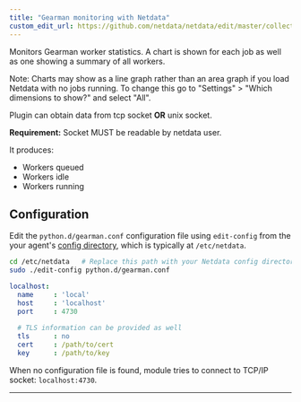 ```yaml
---
title: "Gearman monitoring with Netdata"
custom_edit_url: https://github.com/netdata/netdata/edit/master/collectors/python.d.plugin/gearman/README.md
---
```




Monitors Gearman worker statistics. A chart is shown for each job as well as one showing a summary of all workers.

Note: Charts may show as a line graph rather than an area 
graph if you load Netdata with no jobs running. To change 
this go to "Settings" > "Which dimensions to show?" and 
select "All".

Plugin can obtain data from tcp socket **OR** unix socket.

**Requirement:**
Socket MUST be readable by netdata user.

It produces:

 * Workers queued
 * Workers idle
 * Workers running

## Configuration

Edit the `python.d/gearman.conf` configuration file using `edit-config` from the your agent's [config
directory](/docs/step-by-step/step-04#find-your-netdataconf-file), which is typically at `/etc/netdata`.

```bash
cd /etc/netdata   # Replace this path with your Netdata config directory, if different
sudo ./edit-config python.d/gearman.conf
```

```yaml
localhost:
  name     : 'local'
  host     : 'localhost'
  port     : 4730
  
  # TLS information can be provided as well
  tls      : no
  cert     : /path/to/cert
  key      : /path/to/key
```

When no configuration file is found, module tries to connect to TCP/IP socket: `localhost:4730`.

---
